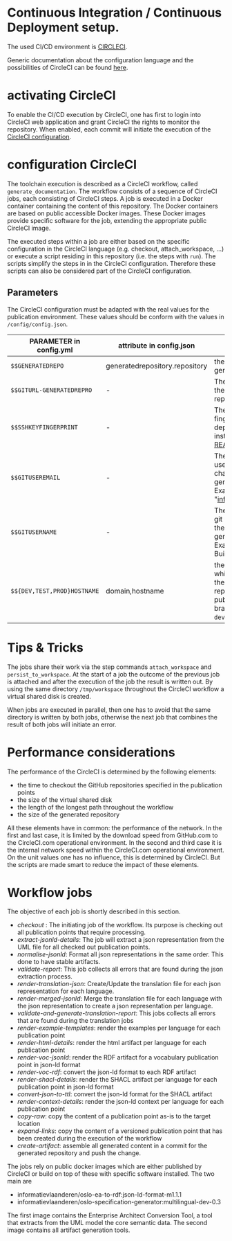 # Continuous Integration / Continuous Deployment setup.

The used CI/CD environment is [CIRCLECI](https://circleci.com).

Generic documentation about the configuration language and the possibilities of CircleCI can be found [here](https://circleci.com/docs/).


# activating CircleCI 
To enable the CI/CD execution by CircleCI, one has first to login into CircleCI web application and grant CircleCI the rights to monitor the repository.
When enabled, each commit will initiate the execution of the [CircleCI configuration](./config.yml). 


# configuration CircleCI
The toolchain execution is described as a CircleCI workflow, called `generate_documentation`.
The workflow consists of a sequence of CircleCI jobs, each consisting of CircleCI steps.
A job is executed in a Docker container containing the content of this repository.
The Docker containers are based on public accessible Docker images. 
These Docker images provide specific software for the job, extending the appropriate public CircleCI image.

The executed steps within a job are either based on the specific configuration in the CircleCI language (e.g. checkout, attach_workspace, ...) or execute a script residing in this repository (i.e. the steps with `run`).
The scripts simplify the steps in in the CircleCI configuration.
Therefore these scripts can also be considered part of the CircleCI configuration.

## Parameters
The CircleCI configuration must be adapted with the real values for the publication environment.
These values should be conform with the values in `/config/config.json`.

|PARAMETER in config.yml|attribute in config.json|description|
|---|---|---|
| `$$GENERATEDREPO`         |generatedrepository.repository | the name of the generated repository |
| `$$GITURL-GENERATEDREPRO` | - | The ssh url to clone the generated repository |
| `$$SSHKEYFINGERPRINT`     | - | The ssh key fingerprints. See deployment instructions at [README.md](../config/README.md) |
| `$$GITUSEREMAIL`          | -  | The email of the git user that commits the change to the generated repository. Example "info@data.specs.org"|
| `$$GITUSERNAME`           | -  | The user name of the git user that commits the change to the generated repository Example "Circle CI Builder"|
| `$${DEV,TEST,PROD}HOSTNAME` | domain,hostname | the hostnames on which the branches in the generated repository are being published. The default branch-names are `dev`,`test`,`production`. |




# Tips & Tricks

The jobs share their work via the step commands `attach_workspace` and `persist_to_workspace`.
At the start of a job the outcome of the previous job is attached and after the execution of the job the result is written out.
By using the same directory `/tmp/workspace` throughout the CircleCI workflow a virtual shared disk is created.

When jobs are executed in parallel, then one has to avoid that the same directory is written by both jobs, otherwise the next job that combines the result of both jobs will initiate an error.


# Performance considerations

The performance of the CircleCI is determined by the following elements:

 - the time to checkout the GitHub repositories specified in the publication points
 - the size of the virtual shared disk 
 - the length of the longest path throughout the workflow
 - the size of the generated repository

All these elements have in common: the performance of the network. 
In the first and last case, it is limited by the download speed from GitHub.com to the CircleCI.com operational environment.
In the second and third case it is the internal network speed within the CircleCI.com operational environment.
On the unit values one has no influence, this is determined by CircleCI. 
But the scripts are made smart to reduce the impact of these elements. 



# Workflow jobs

The objective of each job is shortly described in this section.


  - *checkout* : The initiating job of the workflow. Its purpose is checking out all publication points that require processing. 
  - *extract-jsonld-details*: The job will extract a json representation from the UML file for all checked out publication points.
  - *normalise-jsonld*: Format all json representations in the same order. This done to have stable artifacts.
  - *validate-report*: This job collects all errors that are found during the json extraction process.
  - *render-translation-json*: Create/Update the translation file for each json representation for each language.
  - *render-merged-jsonld*: Merge the translation file for each language with the json representation to create a json representation per language.
  - *validate-and-generate-translation-report*: This jobs collects all errors that are found during the translation jobs
  - *render-example-templates*: render the examples per language for each publication point 
  - *render-html-details*: render the html artifact per language for each publication point 
  - *render-voc-jsonld*: render the RDF artifact for a vocabulary publication point in json-ld format
  - *render-voc-rdf*: convert the json-ld format to each RDF artifact
  - *render-shacl-details*: render the SHACL artifact per language for each publication point in json-ld format
  - *convert-json-to-ttl*: convert the json-ld format for the SHACL artifact
  - *render-context-details*: render the json-ld context per language for each publication point
  - *copy-raw*: copy the content of a publication point as-is to the target location
  - *expand-links*: copy the content of a versioned publication point that has been created during the execution of the workflow
  - *create-artifact*: assemble all generated content in a commit for the generated repository and push the change.


The jobs rely on public docker images which are either published by CircleCI or build on top of these with specific software installed.
The two main are 

  - informatievlaanderen/oslo-ea-to-rdf:json-ld-format-m1.1.1
  - informatievlaanderen/oslo-specification-generator:multilingual-dev-0.3


The first image contains the Enterprise Architect Conversion Tool, a tool that extracts from the UML model the core semantic data. 
The second image contains all artifact generation tools.

